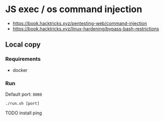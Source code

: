 # JS exec / os command injection

- https://book.hacktricks.xyz/pentesting-web/command-injection
- https://book.hacktricks.xyz/linux-hardening/bypass-bash-restrictions


## Local copy

### Requirements
- docker

### Run
Default port: `8080`
```shell
./run.sh [port]
```
 TODO install ping